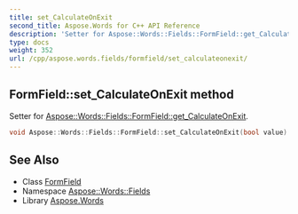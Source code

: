 ```yaml
---
title: set_CalculateOnExit
second_title: Aspose.Words for C++ API Reference
description: 'Setter for Aspose::Words::Fields::FormField::get_CalculateOnExit.'
type: docs
weight: 352
url: /cpp/aspose.words.fields/formfield/set_calculateonexit/
---
```

## FormField::set_CalculateOnExit method


Setter for [Aspose::Words::Fields::FormField::get_CalculateOnExit](../get_calculateonexit/).

```cpp
void Aspose::Words::Fields::FormField::set_CalculateOnExit(bool value)
```

## See Also

* Class [FormField](../)
* Namespace [Aspose::Words::Fields](../../)
* Library [Aspose.Words](../../../)
